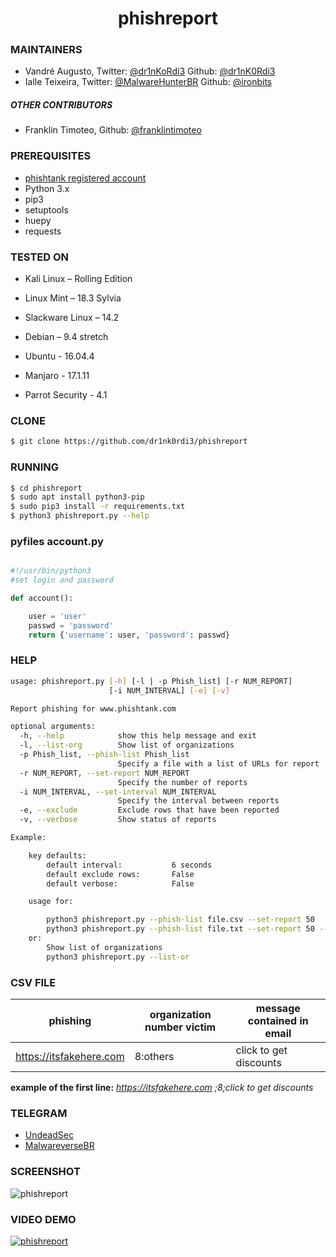 <h1 align="center">phishreport</h1>

### MAINTAINERS

- Vandré Augusto, Twitter: [@dr1nKoRdi3][tw-drink] Github: [@dr1nK0Rdi3][git-drink]
- Ialle Teixeira, Twitter: [@MalwareHunterBR][tw-root] Github: [@ironbits][git-root]

##### OTHER CONTRIBUTORS

- Franklin Timoteo, Github: [@franklintimoteo][git-ftimoteo]

### PREREQUISITES

- [phishtank registered account][phishtank]
- Python 3.x
- pip3
- setuptools
- huepy
- requests

### TESTED ON

- Kali Linux – Rolling Edition

- Linux Mint – 18.3 Sylvia

- Slackware Linux – 14.2

- Debian – 9.4 stretch

- Ubuntu - 16.04.4

- Manjaro - 17.1.11

- Parrot Security - 4.1

### CLONE

```sh
$ git clone https://github.com/dr1nk0rdi3/phishreport
```
### RUNNING
```sh
$ cd phishreport
$ sudo apt install python3-pip
$ sudo pip3 install -r requirements.txt
$ python3 phishreport.py --help
```

### pyfiles account.py

```python

#!/usr/bin/python3
#set login and password

def account():

    user = 'user'
    passwd = 'password'
    return {'username': user, 'password': passwd}
```

### HELP

```sh
usage: phishreport.py [-h] [-l | -p Phish_list] [-r NUM_REPORT]
                      [-i NUM_INTERVAL] [-e] [-v]

Report phishing for www.phishtank.com

optional arguments:
  -h, --help            show this help message and exit
  -l, --list-org        Show list of organizations
  -p Phish_list, --phish-list Phish_list
                        Specify a file with a list of URLs for report
  -r NUM_REPORT, --set-report NUM_REPORT
                        Specify the number of reports
  -i NUM_INTERVAL, --set-interval NUM_INTERVAL
                        Specify the interval between reports
  -e, --exclude         Exclude rows that have been reported
  -v, --verbose         Show status of reports

Example:

    key defaults:
        default interval:           6 seconds
        default exclude rows:       False
        default verbose:            False

    usage for:

        python3 phishreport.py --phish-list file.csv --set-report 50
        python3 phishreport.py --phish-list file.txt --set-report 50 --set-interval 2 --exclude --verbose
    or: 
        Show list of organizations
        python3 phishreport.py --list-or
```

### CSV FILE

phishing            | organization number victim | message contained in email |
| ----------------- | -------------------------- | -------------------------- |
| https://itsfakehere.com | 8:others | click to get discounts |

 **example of the first line:** _https://itsfakehere.com ;8;click to get discounts_

### TELEGRAM

- [UndeadSec][undeadsec]       
- [MalwareverseBR][mlwr]

### SCREENSHOT

![phishreport](https://raw.githubusercontent.com/dr1nk0rdi3/phishreport/master/images/phishreport.png)

### VIDEO DEMO

[![phishreport](https://raw.githubusercontent.com/dr1nk0rdi3/phishreport/master/images/thumb.png)][video]

[//]: # (REFERENCES)


[tw-drink]: <https://twitter.com/Dr1nkOrdi3>
[git-drink]: <https://github.com/dr1nk0rdi3>
[tw-root]: <https://twitter.com/malwarehunterbr> 
[git-root]: <https://github.com/ironbits>
[git-ftimoteo]: <https://github.com/franklintimoteo>
[phishtank]: <https://www.phishtank.com/register.php>
[undeadsec]: <https://t.me/UndeadSec>
[mlwr]: <https://t.me/MalwareverseBR>
[video]: <https://youtu.be/GLBFEWZHpyE>
